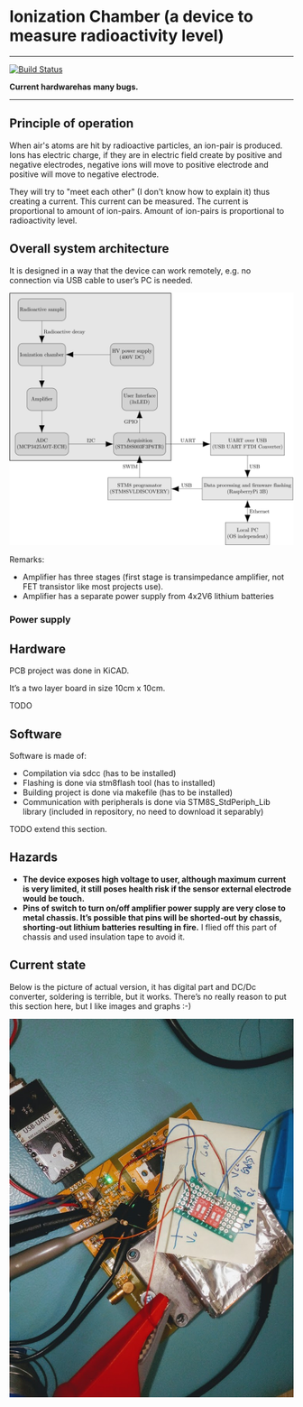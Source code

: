 # Ionization Chamber (a device to measure radioactivity level)

---

[![Build Status](https://travis-ci.com/RobertGawron/IonizationChamber.svg?branch=master)](https://travis-ci.com/RobertGawron/IonizationChamber)

**Current hardwarehas many bugs.**

---

## Principle of operation

When air's atoms are hit by radioactive particles, an ion-pair is produced. Ions has electric charge, if they are in electric field create by positive and negative electrodes, negative ions will move to positive electrode and positive will move to negative electrode.

They will try to "meet each other" (I don't know how to explain it) thus creating a current. This current can be measured. The current is proportional to amount of ion-pairs. Amount of ion-pairs is proportional to radioactivity level.

## Overall system architecture

It is designed in a way that the device can work remotely, e.g. no connection via USB cable to user’s PC is needed.

![architecture](https://raw.githubusercontent.com/RobertGawron/IonizationChamber/master/documentation/diagrams/ArchitectureOverview-1.png)

Remarks:
* Amplifier has three stages (first stage is transimpedance amplifier, not FET transistor like most projects use). 
* Amplifier has a separate power supply from 4x2V6 lithium batteries

 

### Power supply

## Hardware

PCB project was done in KiCAD.

It’s a two layer board in size 10cm x 10cm.


TODO

## Software

Software is made of:
* Compilation via sdcc (has to be installed)
* Flashing is done via stm8flash tool (has to installed)
* Building project is done via makefile (has to be installed)
* Communication with peripherals is done via STM8S_StdPeriph_Lib library (included in repository, no need to download it separably)

TODO extend this section.


## Hazards

* **The device exposes high voltage to user, although maximum current is very limited, it still poses health risk if the sensor external electrode would be touch.**
* **Pins of switch to turn on/off amplifier power supply are very close to metal chassis. It’s possible that pins will be shorted-out by chassis, shorting-out lithium batteries resulting in fire.** I flied off this part of chassis and used insulation tape to avoid it.


## Current state

Below is the picture of actual version, it has digital part and DC/Dc converter, soldering is terrible, but it works. There’s no really reason to put this section here, but I like images and graphs :-)

![sensor render](https://raw.githubusercontent.com/RobertGawron/IonizationChamber/master/documentation/pictures/pcb_04_08_2019.jpg)

 
